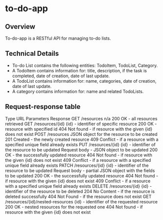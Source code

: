 # to-do-app

## Overview
To-do-app is a RESTful API for managing to-do lists.

## Technical Details
- To-do List contains the following entities: TodoItem, TodoList, Category.
- A TodoItem contains information for: title, description, if the task is completed, date of creation, date of last update.
- A TodoList contains information for: name, categories, date of creation, date of last update.
- A category contains information for: name and related TodoLists.

## Request-response table

Type
URL
Parameters
Response
GET
/resources
n/a
200 OK - all resources retrieved
GET
/resources/{id}
{id} - identifier of specific resource
200 OK - resource with specified id
404 Not found - if resource with the given {id} does not exist
POST
/resources
JSON object for the resource to be created
201 Created - the newly created resource
409 Conflict - if a resource with a specified unique field already exists
PUT
/resources/{id}
{id} - identifier of the resource to be updated
Request body - JSON object to be updated
200 OK - the successfully updated resource
404 Not found - if resource with the given {id} does not exist
409 Conflict - if a resource with a specified unique field already exists
PATCH
/resources/{id}
{id} - identifier of the resource to be updated
Request body - partial JSON object with the fields to be updated
200 OK - the successfully updated resource
404 Not found - if resource with the given {id} does not exist
409 Conflict - if a resource with a specified unique field already exists
DELETE
/resources/{id}
{id} - identifier of the resource to be deleted
204 No Content - if the resource is deleted successfully
404 Not Found - if the resource does not exist
GET
/resources/{id}/nested-resources
{id} - identifier of the requested resource
200 OK - nested resources for the requested one
404 Not found - if resource with the given {id} does not exist
